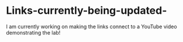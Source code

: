 # Links-currently-being-updated-
I am currently working on making the links connect to a YouTube video demonstrating the lab!

